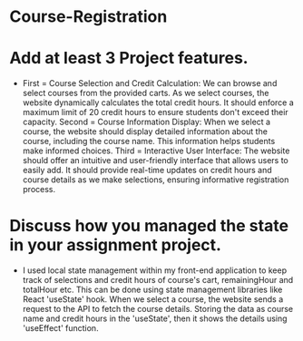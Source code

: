 # Course-Registration


# Add at least 3 Project features. 
- First = Course Selection and Credit Calculation: We can browse and select courses from the provided carts. As we select courses, the website dynamically calculates the total credit hours. It should enforce a maximum limit of 20 credit hours to ensure students don't exceed their capacity. Second = Course Information Display: When we select a course, the website should display detailed information about the course, including the course name. This information helps students make informed choices. Third = Interactive User Interface: The website should offer an intuitive and user-friendly interface that allows users to easily add. It should provide real-time updates on credit hours and course details as we make selections, ensuring informative registration process.

# Discuss how you managed the state in your assignment project.
- I used local state management within my front-end application to keep track of selections and credit hours of course's cart, remainingHour and totalHour etc. This can be done using state management libraries like React 'useState' hook. When we select a course, the website sends a request to the API to fetch the course details. Storing the data as course name and credit hours in the 'useState', then it shows the details using 'useEffect' function.
